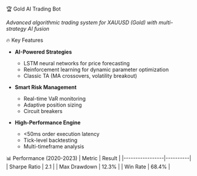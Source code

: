  🏆 Gold AI Trading Bot 

*Advanced algorithmic trading system for XAUUSD (Gold) with multi-strategy AI fusion*

🔥 Key Features

- **AI-Powered Strategies**  
  - LSTM neural networks for price forecasting  
  - Reinforcement learning for dynamic parameter optimization  
  - Classic TA (MA crossovers, volatility breakout)

- **Smart Risk Management**  
  - Real-time VaR monitoring  
  - Adaptive position sizing  
  - Circuit breakers

- **High-Performance Engine**  
  - <50ms order execution latency  
  - Tick-level backtesting  
  - Multi-timeframe analysis

📊 Performance (2020-2023)
| Metric          | Result    |
|-----------------|----------|
| Sharpe Ratio    | 2.1      |
| Max Drawdown    | 12.3%    |
| Win Rate        | 68.4%    |



